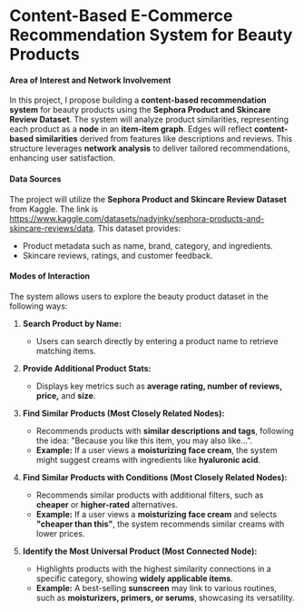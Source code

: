 # **Content-Based E-Commerce Recommendation System for Beauty Products**   

#### **Area of Interest and Network Involvement**  
In this project, I propose building a **content-based recommendation system** for beauty products using the **Sephora Product and Skincare Review Dataset**. The system will analyze product similarities, representing each product as a **node** in an **item-item graph**. Edges will reflect **content-based similarities** derived from features like descriptions and reviews. This structure leverages **network analysis** to deliver tailored recommendations, enhancing user satisfaction.

#### **Data Sources**  
The project will utilize the **Sephora Product and Skincare Review Dataset** from Kaggle. The link is https://www.kaggle.com/datasets/nadyinky/sephora-products-and-skincare-reviews/data. This dataset provides:

- Product metadata such as name, brand, category, and ingredients.
- Skincare reviews, ratings, and customer feedback.

#### **Modes of Interaction**  
The system allows users to explore the beauty product dataset in the following ways:

1. **Search Product by Name:**  
   - Users can search directly by entering a product name to retrieve matching items.

2. **Provide Additional Product Stats:**  
   - Displays key metrics such as **average rating, number of reviews, price,** and **size**.

3. **Find Similar Products (Most Closely Related Nodes):**  
   - Recommends products with **similar descriptions and tags**, following the idea: "Because you like this item, you may also like...".  
   - **Example:** If a user views a **moisturizing face cream**, the system might suggest creams with ingredients like **hyaluronic acid**.

4. **Find Similar Products with Conditions  (Most Closely Related Nodes):**  
   - Recommends similar products with additional filters, such as **cheaper** or **higher-rated** alternatives.  
   - **Example:** If a user views a **moisturizing face cream** and selects **"cheaper than this"**, the system recommends similar creams with lower prices.

5. **Identify the Most Universal Product (Most Connected Node):**  
   - Highlights products with the highest similarity connections in a specific category, showing **widely applicable items**.  
   - **Example:** A best-selling **sunscreen** may link to various routines, such as **moisturizers, primers, or serums**, showcasing its versatility.
